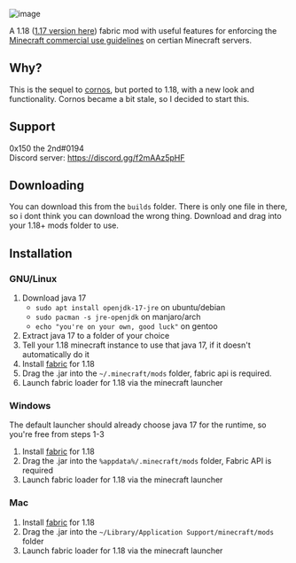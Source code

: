 ![image](https://media.discordapp.net/attachments/396663973006540802/886686297140363315/logo.png)

A 1.18 ([1.17 version here](https://github.com/0x151/Atomic/tree/c58cad3209ea17ebff915c32a31bca8aa21c081f/builds)) fabric mod with useful features for enforcing the [Minecraft commercial use guidelines](https://account.mojang.com/documents/commercial_guidelines#:~:text=sell%20entitlements%20that%20affect%20gameplay)
on certian Minecraft servers.

## Why?

This is the sequel to [cornos](https://cornos.cf), but ported to 1.18, with a new look and functionality. Cornos became
a bit stale, so I decided to start this.

## Support

0x150 the 2nd#0194<br>
Discord server: https://discord.gg/f2mAAz5pHF

## Downloading

You can download this from the `builds` folder. There is only one file in there, so i dont think you can download the wrong thing. Download and drag
into your 1.18+ mods folder to use.

## Installation

### GNU/Linux <!--on top-->

1. Download java 17
    - `sudo apt install openjdk-17-jre` on ubuntu/debian
    - `sudo pacman -s jre-openjdk` on manjaro/arch
    - `echo "you're on your own, good luck"` on gentoo
   <!--tbh i never used fedora so I can't help them-->
2. Extract java 17 to a folder of your choice
3. Tell your 1.18 minecraft instance to use that java 17, if it doesn't automatically do it
4. Install [fabric](https://fabricmc.net/use/) for 1.18
5. Drag the .jar into the `~/.minecraft/mods` folder, fabric api is required.
6. Launch fabric loader for 1.18 via the minecraft launcher

### Windows

The default launcher should already choose java 17 for the runtime, so you're free from steps 1-3

1. Install [fabric](https://fabricmc.net/use/) for 1.18
2. Drag the .jar into the `%appdata%/.minecraft/mods` folder, Fabric API is required
3. Launch fabric loader for 1.18 via the minecraft launcher

### Mac

1. Install [fabric](https://fabricmc.net/use/) for 1.18
2. Drag the .jar into the `~/Library/Application Support/minecraft/mods` folder
3. Launch fabric loader for 1.18 via the minecraft launcher
